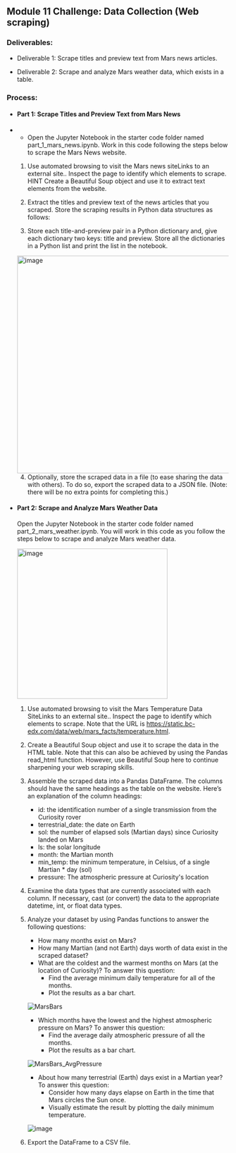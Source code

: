 ## Module 11 Challenge: Data Collection (Web scraping)

### Deliverables:

* Deliverable 1: Scrape titles and preview text from Mars news articles.

* Deliverable 2: Scrape and analyze Mars weather data, which exists in a table.


### Process:
* #### Part 1: Scrape Titles and Preview Text from Mars News
* 
    * Open the Jupyter Notebook in the starter code folder named part_1_mars_news.ipynb. Work in this code following the steps below to scrape the Mars News website.

    1. Use automated browsing to visit the Mars news siteLinks to an external site.. Inspect the page to identify which elements to scrape. HINT Create a Beautiful Soup object and use it to extract text elements from the website.

    2. Extract the titles and preview text of the news articles that you scraped. Store the scraping results in Python data structures as follows:

    3. Store each title-and-preview pair in a Python dictionary and, give each dictionary two keys: title and preview. 
       Store all the dictionaries in a Python list and print the list in the notebook.
    <img width="494" alt="image" src="https://github.com/SavannahWithAnH/Module-11-Challenge/assets/126124356/0edb9330-5bff-4252-b101-df3d2022061a">

    4. Optionally, store the scraped data in a file (to ease sharing the data with others). To do so, export the scraped data to a JSON file. (Note: there will be no extra points for completing this.)


* #### Part 2: Scrape and Analyze Mars Weather Data
  Open the Jupyter Notebook in the starter code folder named part_2_mars_weather.ipynb. You will work in this code as you follow the steps below to scrape and analyze Mars weather data.
  
   <img width="341" alt="image" src="https://github.com/SavannahWithAnH/Module-11-Challenge/assets/126124356/76695869-df06-4864-8fff-727eb9a9107c">


  1. Use automated browsing to visit the Mars Temperature Data SiteLinks to an external site.. Inspect the page to identify which elements to scrape. Note that the URL is https://static.bc-edx.com/data/web/mars_facts/temperature.html.
   
  2. Create a Beautiful Soup object and use it to scrape the data in the HTML table. Note that this can also be achieved by using the Pandas read_html function. However, use Beautiful Soup here to continue sharpening your web scraping skills.
  3. Assemble the scraped data into a Pandas DataFrame. The columns should have the same headings as the table on the website. Here’s an explanation of the column headings:

        * id: the identification number of a single transmission from the Curiosity rover
        * terrestrial_date: the date on Earth
        * sol: the number of elapsed sols (Martian days) since Curiosity landed on Mars
        * ls: the solar longitude
        * month: the Martian month
        * min_temp: the minimum temperature, in Celsius, of a single Martian * day (sol)
        * pressure: The atmospheric pressure at Curiosity's location
    4. Examine the data types that are currently associated with each column. If necessary, cast (or convert) the data to the appropriate datetime, int, or float data types.
    5. Analyze your dataset by using Pandas functions to answer the following questions:
        * How many months exist on Mars?
        * How many Martian (and not Earth) days worth of data exist in the scraped dataset?
        * What are the coldest and the warmest months on Mars (at the location of Curiosity)? To answer this question:
            * Find the average minimum daily temperature for all of the months.
            * Plot the results as a bar chart.
            
        ![MarsBars](https://github.com/SavannahWithAnH/Module-11-Challenge/assets/126124356/e6bebea7-3a70-4a99-a4c8-f442213109ed)

        * Which months have the lowest and the highest atmospheric pressure on Mars? To answer this question:
            * Find the average daily atmospheric pressure of all the months.
            * Plot the results as a bar chart.

        ![MarsBars_AvgPressure](https://github.com/SavannahWithAnH/Module-11-Challenge/assets/126124356/61e7ffe6-ced6-4519-aeff-7c21e5967510)

        * About how many terrestrial (Earth) days exist in a Martian year? To answer this question:
            * Consider how many days elapse on Earth in the time that Mars circles the Sun once.
            * Visually estimate the result by plotting the daily minimum temperature.

        ![image](https://github.com/SavannahWithAnH/Module-11-Challenge/assets/126124356/3ef68e1d-56ab-4064-8db8-1feddb1e9c93)


    6. Export the DataFrame to a CSV file. 

